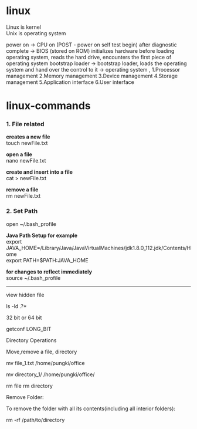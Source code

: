 # linux

Linux is kernel  
Unix is operating system

power on -> CPU on (POST - power on self test begin) after diagnostic complete -> BIOS (stored on ROM) initializes hardware before loading operating system, 
reads the hard drive, encounters the first piece of operating system bootstrap loader -> bootstrap loader, loads the operating system and hand over the control to it -> operating system , 1.Processor management 2.Memory management 3.Device management 4.Storage management 5.Application interface 6.User interface  

# linux-commands  

### 1. File related   
**creates a new file**   
touch newFile.txt 

**open a file**  
nano newFile.txt  

**create and insert into a file**   
cat > newFile.txt  

**remove a file**  
rm newFile.txt

### 2. Set Path

open ~/.bash_profile  

**Java Path Setup for example**  
export JAVA_HOME=/Library/Java/JavaVirtualMachines/jdk1.8.0_112.jdk/Contents/Home  
export PATH=$PATH:JAVA_HOME

**for changes to reflect immediately**  
source ~/.bash_profile


-----------------
view hidden file

ls -ld .?* 

32 bit or 64 bit

getconf LONG_BIT

Directory Operations

Move,remove a file, directory

mv file_1.txt /home/pungki/office

mv directory_1/ /home/pungki/office/

rm file
rm directory


Remove Folder:

To remove the folder with all its contents(including all interior folders):

rm -rf /path/to/directory
